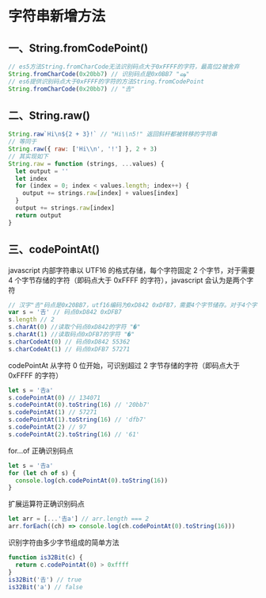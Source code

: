 # 字符串新增方法

## 一、String.fromCodePoint()

```javascript
// es5方法String.fromCharCode无法识别码点大于0xFFFF的字符，最高位2被舍弃
String.fromCharCode(0x20bb7) // 识别码点是0x0BB7 "ஷ"
// es6提供识别码点大于0xFFFF的字符的方法String.fromCodePoint
String.fromCharCode(0x20bb7) // "𠮷"
```

## 二、String.raw()

```javascript
String.raw`Hi\n${2 + 3}!` // "Hi\\n5!" 返回斜杆都被转移的字符串
// 等同于
String.raw({ raw: ['Hi\\n', '!'] }, 2 + 3)
// 其实现如下
String.raw = function (strings, ...values) {
  let output = ''
  let index
  for (index = 0; index < values.length; index++) {
    output += strings.raw[index] + values[index]
  }
  output += strings.raw[index]
  return output
}
```

## 三、codePointAt()

javascript 内部字符串以 UTF16 的格式存储，每个字符固定 2 个字节，对于需要 4 个字节存储的字符（即码点大于 0xFFFF 的字符），javascript 会认为是两个字符

```javascript
// 汉字"𠮷"码点是0x20BB7，utf16编码为0xD842 0xDFB7，需要4个字节储存。对于4个字节字符，javascript不能正确处理
var s = '𠮷' // 码点0xD842 0xDFB7
s.length // 2
s.charAt(0) //读取个码点0xD842的字符 "�"
s.charAt(1) //读取码点0xDFB7的字符 "�"
s.charCodeAt(0) // 码点0xD842 55362
s.charCodeAt(1) // 码点0xDFB7 57271
```

codePointAt 从字符 0 位开始，可识别超过 2 字节存储的字符（即码点大于 0xFFFF 的字符）

```javascript
let s = '𠮷a'
s.codePointAt(0) // 134071
s.codePointAt(0).toString(16) // '20bb7'
s.codePointAt(1) // 57271
s.codePointAt(1).toString(16) // 'dfb7'
s.codePointAt(2) // 97
s.codePointAt(2).toString(16) // '61'
```

for...of 正确识别码点

```javascript
let s = '𠮷a'
for (let ch of s) {
  console.log(ch.codePointAt(0).toString(16))
}
```

扩展运算符正确识别码点

```javascript
let arr = [...'𠮷a'] // arr.length === 2
arr.forEach((ch) => console.log(ch.codePointAt(0).toString(16)))
```

识别字符由多少字节组成的简单方法

```javascript
function is32Bit(c) {
  return c.codePointAt(0) > 0xffff
}
is32Bit('𠮷') // true
is32Bit('a') // false
```
